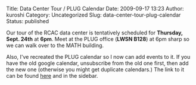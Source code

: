 Title: Data Center Tour / PLUG Calendar
Date: 2009-09-17 13:23
Author: kuroshi
Category: Uncategorized
Slug: data-center-tour-plug-calendar
Status: published

Our tour of the RCAC data center is tentatively scheduled for
**Thursday, Sept. 24th** at **6pm**. Meet at the PLUG office (**LWSN
B128**) at 6pm sharp so we can walk over to the MATH building.

Also, I've recreated the PLUG calendar so I now can add events to it. If
you have the old google calendar, unsubscribe from the old one first,
then add the new one (otherwise you might get duplicate calendars.) The
link to it can be found
[here](http://www.google.com/calendar/embed?src=dqiogks1d875qpvduablo7j52c%40group.calendar.google.com&ctz=America/New_York)
and in the sidebar.
